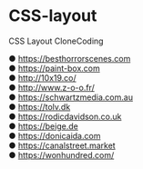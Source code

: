 # CSS-layout

CSS Layout CloneCoding

● https://besthorrorscenes.com   
● https://paint-box.com   
● http://10x19.co/   
● http://www.z-o-o.fr/   
● https://schwartzmedia.com.au   
● https://tolv.dk   
● https://rodicdavidson.co.uk   
● https://beige.de   
● https://donicaida.com   
● https://canalstreet.market   
● https://wonhundred.com/   
